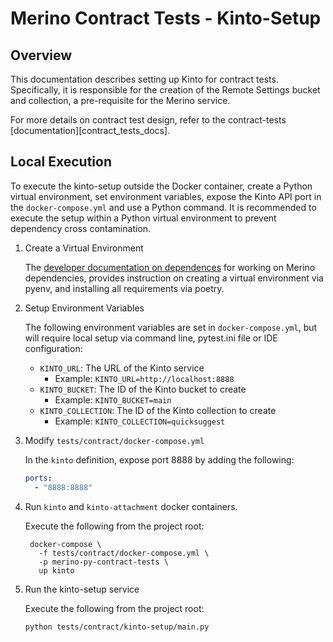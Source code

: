 # Merino Contract Tests - Kinto-Setup

## Overview

This documentation describes setting up Kinto for contract tests.
Specifically, it is responsible for the creation of the Remote Settings bucket and
collection, a pre-requisite for the Merino service.

For more details on contract test design, refer to the contract-tests
[documentation][contract_tests_docs].

## Local Execution

To execute the kinto-setup outside the Docker container, create a Python virtual
environment, set environment variables, expose the Kinto API port in the
`docker-compose.yml` and use a Python command. It is recommended to execute the setup
within a Python virtual environment to prevent dependency cross contamination.

1. Create a Virtual Environment

    The [developer documentation on dependences][dependencies] for working on Merino dependencies, provides instruction on creating a virtual environment via pyenv, and installing all requirements via poetry.

2. Setup Environment Variables

    The following environment variables are set in `docker-compose.yml`, but will
    require local setup via command line, pytest.ini file or IDE configuration:
    * `KINTO_URL`: The URL of the Kinto service
      * Example: `KINTO_URL=http://localhost:8888`
    * `KINTO_BUCKET`: The ID of the Kinto bucket to create
      * Example: `KINTO_BUCKET=main`
    * `KINTO_COLLECTION`: The ID of the Kinto collection to create
      * Example: `KINTO_COLLECTION=quicksuggest`

3. Modify `tests/contract/docker-compose.yml`

    In the `kinto` definition, expose port 8888 by adding the following:
    ```yaml
    ports:
      - "8888:8888"
    ```

4. Run `kinto` and `kinto-attachment` docker containers.

   Execute the following from the project root:
   ```shell
    docker-compose \
      -f tests/contract/docker-compose.yml \
      -p merino-py-contract-tests \
      up kinto
   ```

5. Run the kinto-setup service

    Execute the following from the project root:
    ```shell
    python tests/contract/kinto-setup/main.py
    ```

[contract_tests_readme]: ./contract-tests.md
[dependencies]: ../../dev/dependencies.md
